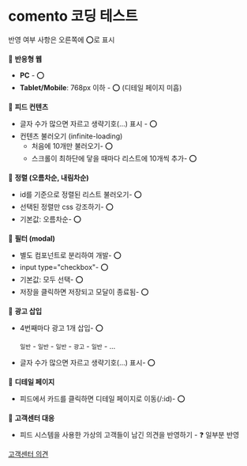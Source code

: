 # comento 코딩 테스트


반영 여부 사항은 오른쪽에 ⭕️로 표시 

📌  **반응형 웹**

- **PC** - ⭕️
- **Tablet/Mobile**: 768px 이하 - ⭕️ (디테일 페이지 미흡)

📌  **피드 컨텐츠**

- 글자 수가 많으면 자르고 생략기호(...) 표시 - ⭕️
- 컨텐츠 불러오기 (infinite-loading)
    - 처음에 10개만 불러오기- ⭕️
    - 스크롤이 최하단에 닿을 때마다 리스트에 10개씩 추가- ⭕️

📌  **정렬 (오름차순, 내림차순)**

- id를 기준으로 정렬된 리스트 불러오기- ⭕️
- 선택된 정렬만 css 강조하기- ⭕️
- 기본값: 오름차순- ⭕️

📌  **필터 (modal)**

- 별도 컴포넌트로 분리하여 개발- ⭕️
- input type="checkbox"- ⭕️
- 기본값: 모두 선택- ⭕️
- 저장을 클릭하면 저장되고 모달이 종료됨- ⭕️

📌  **광고 삽입**

- 4번째마다 광고 1개 삽입- ⭕️

    `일반` - `일반` - `일반` - `광고` - `일반` - ...

- 글자 수가 많으면 자르고 생략기호(...) 표시- ⭕️

📌  **디테일 페이지**

- 피드에서 카드를 클릭하면 디테일 페이지로 이동(/:id)- ⭕️

📌  **고객센터 대응**

- 피드 시스템을 사용한 가상의 고객들이 남긴 의견을 반영하기 - ❓ 일부분 반영 

[고객센터 의견](https://www.notion.so/5beba73077874f1694506a0605be1331)
